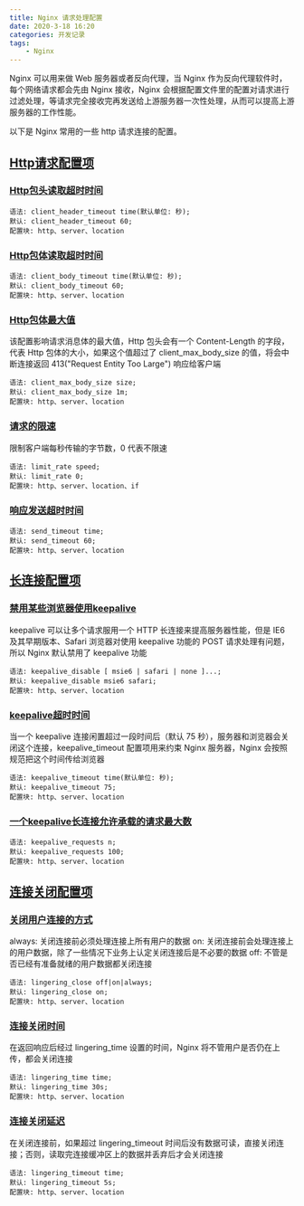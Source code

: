 ```yaml
---
title: Nginx 请求处理配置
date: 2020-3-18 16:20
categories: 开发记录
tags:
    - Nginx
---
```


Nginx 可以用来做 Web 服务器或者反向代理，当 Nginx 作为反向代理软件时，每个网络请求都会先由 Nginx 接收，Nginx 会根据配置文件里的配置对请求进行过滤处理，等请求完全接收完再发送给上游服务器一次性处理，从而可以提高上游服务器的工作性能。

<!--more-->

以下是 Nginx 常用的一些 http 请求连接的配置。

## [Http请求配置项](#Http请求配置项)

### [Http包头读取超时时间](#Http头部读取超时时间)

```config
语法: client_header_timeout time(默认单位: 秒);
默认: client_header_timeout 60;
配置块: http、server、location
```

### [Http包体读取超时时间](#Http头部读取超时时间)

```config
语法: client_body_timeout time(默认单位: 秒);
默认: client_body_timeout 60;
配置块: http、server、location
```

### [Http包体最大值](#Http消息体最大值)

该配置影响请求消息体的最大值，Http 包头会有一个 Content-Length 的字段，代表 Http 包体的大小，如果这个值超过了 client_max_body_size 的值，将会中断连接返回 413("Request Entity Too Large") 响应给客户端

```config
语法: client_max_body_size size;
默认: client_max_body_size 1m;
配置块: http、server、location
```

### [请求的限速](#请求的限速)

限制客户端每秒传输的字节数，0 代表不限速

```config
语法: limit_rate speed;
默认: limit_rate 0;
配置块: http、server、location、if
```

### [响应发送超时时间](#响应发送超时时间)

```config
语法: send_timeout time;
默认: send_timeout 60;
配置块: http、server、location
```

## [长连接配置项](#长连接配置项)

### [禁用某些浏览器使用keepalive](#禁用某些浏览器使用keepalive)

keepalive 可以让多个请求服用一个 HTTP 长连接来提高服务器性能，但是 IE6 及其早期版本、Safari 浏览器对使用 keepalive 功能的 POST 请求处理有问题，所以 Nginx 默认禁用了 keepalive 功能

```config
语法: keepalive_disable [ msie6 | safari | none ]...;
默认: keepalive_disable msie6 safari;
配置块: http、server、location
```

### [keepalive超时时间](#keepalive超时时间)

当一个 keepalive 连接闲置超过一段时间后（默认 75 秒），服务器和浏览器会关闭这个连接，keepalive_timeout 配置项用来约束 Nginx 服务器，Nginx 会按照规范把这个时间传给浏览器

```config
语法: keepalive_timeout time(默认单位: 秒);
默认: keepalive_timeout 75;
配置块: http、server、location
```

### [一个keepalive长连接允许承载的请求最大数](#一个keepalive长连接允许承载的请求最大数)

```config
语法: keepalive_requests n;
默认: keepalive_requests 100;
配置块: http、server、location
```

## [连接关闭配置项](#连接关闭配置项)

### [关闭用户连接的方式](#关闭用户连接的方式)

always: 关闭连接前必须处理连接上所有用户的数据
on: 关闭连接前会处理连接上的用户数据，除了一些情况下业务上认定关闭连接后是不必要的数据
off: 不管是否已经有准备就绪的用户数据都关闭连接

```config
语法: lingering_close off|on|always;
默认: lingering_close on;
配置块: http、server、location
```

### [连接关闭时间](#连接关闭时间)

在返回响应后经过 lingering_time 设置的时间，Nginx 将不管用户是否仍在上传，都会关闭连接

```config
语法: lingering_time time;
默认: lingering_time 30s;
配置块: http、server、location
```

### [连接关闭延迟](#连接关闭延迟)

在关闭连接前，如果超过 lingering_timeout 时间后没有数据可读，直接关闭连接；否则，读取完连接缓冲区上的数据并丢弃后才会关闭连接

```config
语法: lingering_timeout time;
默认: lingering_timeout 5s;
配置块: http、server、location
```
